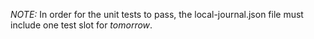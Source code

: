 *NOTE:* In order for the unit tests to pass, the local-journal.json file must include one test slot for _tomorrow_.